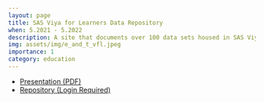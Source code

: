 ```yaml
---
layout: page
title: SAS Viya for Learners Data Repository
when: 5.2021 - 5.2022
description: A site that documents over 100 data sets housed in SAS Viya for Learners, a free software that gives students and faculty access to analytical SAS software and approximately 600 data sets.
img: assets/img/e_and_t_vfl.jpeg
importance: 1
category: education
---
```

<ul class="actions">
    <li><a href="{% link assets/pdfs/Mendoza_Public_VFL_Project_Summary.pdf %}" class="button">Presentation (PDF)</a></li>
    <li><a href="{% link assets/pdfs/Mendoza_Public_VFL_Project_Summary.pdf %}" class="button">Repository (Login Required)</a></li>
</ul>
<!-- Link to GAP / explain free login -->